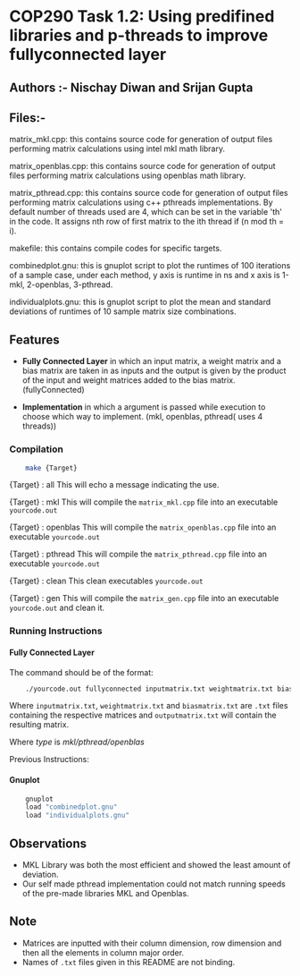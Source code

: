 # COP290 Task 1.2: Using predifined libraries and p-threads to improve fullyconnected layer

## Authors :- Nischay Diwan and Srijan Gupta

## Files:-

matrix_mkl.cpp: this contains source code for generation of output files performing matrix calculations using intel mkl math library.

matrix_openblas.cpp: this contains source code for generation of output files performing matrix calculations using openblas math library.

matrix_pthread.cpp: this contains source code for generation of output files performing matrix calculations using c++ pthreads implementations. By default number of threads used are 4, which can be set in the variable 'th' in the code. It assigns nth row of first matrix to the ith thread if (n mod th = i).

makefile: this contains compile codes for specific targets.

combinedplot.gnu: this is gnuplot script to plot the runtimes of 100 iterations of a sample case, under each method, y axis is runtime in ns and x axis is 1-mkl, 2-openblas, 3-pthread.

individualplots.gnu: this is gnuplot script to plot the mean and standard deviations of runtimes of 10 sample matrix size combinations.

## Features

- **Fully Connected Layer** in which an input matrix, a weight matrix and a bias matrix are taken in as inputs and the output is given by the product of the input and weight matrices added to the bias matrix. (fullyConnected)

- **Implementation** in which a argument is passed while execution to choose which way to implement. (mkl, openblas, pthread( uses 4 threads))

<!-- - **Activation** Activating a matrix using either *relu* or *tanh* functions. (reluActivate,tanhActivate)

- **Subsampling** Reducing the size of a square matrix by a certain factor by either *max* or *average* pooling. (maxPool,avgPool)

- **Probability Conversion** Converting a vector of values into a vector of probabilities using either the *softmax* or the *sigmoid* function. (softmaxProb,sigmoidProb)

- **Exceptions handled-** Invalid function names, invalid types, invalid number of arguments and input file does not exist -->

### Compilation

```bash
    make {Target}
```

{Target} : all
This will echo a message indicating the use.

{Target} : mkl
This will compile the `matrix_mkl.cpp` file into an executable `yourcode.out`

{Target} : openblas
This will compile the `matrix_openblas.cpp` file into an executable `yourcode.out`

{Target} : pthread
This will compile the `matrix_pthread.cpp` file into an executable `yourcode.out`

{Target} : clean
This clean executables `yourcode.out`

{Target} : gen
This will compile the `matrix_gen.cpp` file into an executable `yourcode.out` and clean it.

### Running Instructions

#### Fully Connected Layer

The command should be of the format:

```bash
    ./yourcode.out fullyconnected inputmatrix.txt weightmatrix.txt biasmatrix.txt outputmatrix.txt type
```

Where `inputmatrix.txt`, `weightmatrix.txt` and `biasmatrix.txt` are `.txt` files containing the respective matrices and `outputmatrix.txt` will contain the resulting matrix.

Where *type* is *mkl/pthread/openblas*

Previous Instructions:
<!-- #### Activation

The command should be of the format:

```bash
    ./yourcode.out activation type inputmatrix.txt stride outputmatrix.txt
```

Where *type* is *relu/tanh*, `inputmatrix.txt` contains the input matrix, *stride* is the factor by which the size of the matrix is to be reduced and `outputmatrix.txt` contains the output matrix.

#### Subsampling

The command should be of the format:

```bash
    ./yourcode.out pooling type inputmatrix.txt outputmatrix.txt
```

Where *type* is *max/average*, `inputmatrix.txt` contains the input matrix and `outputmatrix.txt` contains the output matrix

#### Probability

The command should be of the format:

```bash
    ./yourcode.out probability type inputvector.txt outputvector.txt
```

Where *type* is *softmax/sigmoid*, `inputvector.txt` contains the input vector and `outputvector.txt` contains the output vector. -->

#### Gnuplot

```bash
    gnuplot
    load "combinedplot.gnu"
    load "individualplots.gnu"
```

## Observations

- MKL Library was both the most efficient and showed the least amount of deviation.
- Our self made pthread implementation could not match running speeds of the pre-made libraries MKL and Openblas.

## Note

- Matrices are inputted with their column dimension, row dimension and then all the elements in column major order.
- Names of `.txt` files given in this README are not binding.
